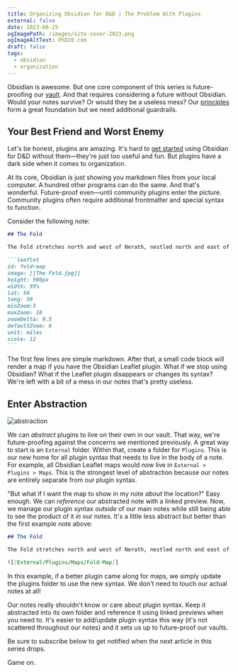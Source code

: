 ```yaml
---
title: Organizing Obsidian for D&D | The Problem With Plugins
external: false
date: 2023-06-25
ogImagePath: /images/site-cover-2023.png
ogImageAltText: PhD20.com
draft: false
tags:
  - obsidian
  - organization
---
```


Obsidian is awesome. But one core component of this series is future-proofing our [vault](/blog/organizing-obsidian-dnd-big-picture-vaults/). And that requires considering a future without Obsidian. Would your notes survive? Or would they be a useless mess? Our [principles](/blog/organizing-obsidian-dnd-principles/) form a great foundation but we need additional guardrails.

## Your Best Friend and Worst Enemy
Let's be honest, plugins are amazing. It's hard to [get started](/blog/getting-started-with-obsidian-dnd/) using Obsidian for D&D without them—they're just too useful and fun. But plugins have a dark side when it comes to organization. 

At its core, Obsidian is just showing you markdown files from your local computer. A hundred other programs can do the same. And that's wonderful. Future-proof even—until community plugins enter the picture. Community plugins often require additional frontmatter and special syntax to function. 

Consider the following note:

~~~markdown
## The Fold

The Fold stretches north and west of Nerath, nestled north and east of [[Kandalur]].

```leaflet
id: fold-map
image: [[The Fold.jpg]]
height: 900px
width: 95%
lat: 50
long: 50
minZoom:5
maxZoom: 10
zoomDelta: 0.5
defaultZoom: 6
unit: miles
scale: 12
```
~~~

The first few lines are simple markdown. After that, a small code block will render a map if you have the Obsidian Leaflet plugin. What if we stop using Obsidian? What if the Leaflet plugin disappears or changes its syntax? We're left with a bit of a mess in our notes that's pretty useless. 

## Enter Abstraction

![abstraction](/images/abstraction.png)

We can *abstract* plugins to live on their own in our vault. That way, we're future-proofing against the concerns we mentioned previously. A great way to start is an `External` folder. Within that, create a folder for `Plugins`. This is our new home for all plugin syntax that needs to live in the body of a note. For example, all Obsidian Leaflet maps would now live in `External > Plugins > Maps`. This is the strongest level of abstraction because our notes are entirely separate from our plugin syntax.

"But what if I want the map to show in my note *about* the location?" Easy enough. We can *reference* our abstracted note with a linked preview. Now, we manage our plugin syntax *outside* of our main notes while still being able to see the product of it *in* our notes. It's a little less abstract but better than the first example note above:

~~~markdown
## The Fold

The Fold stretches north and west of Nerath, nestled north and east of [[Kandalur]].

![[External/Plugins/Maps/Fold-Map]]
~~~

In this example, if a better plugin came along for maps, we simply update the plugins folder to use the new syntax. We don't need to touch our actual notes at all!

Our notes really shouldn't know or care about plugin syntax. Keep it abstracted into its own folder and reference it using linked previews when you need to. It's easier to add/update plugin syntax this way (it's not scattered throughout our notes) and it sets us up to future-proof our vaults. 

Be sure to subscribe below to get notified when the next article in this series drops.

Game on.